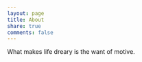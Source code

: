```yaml
---
layout: page
title: About
share: true
comments: false
---
```


What makes life dreary is the want of motive.

